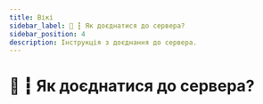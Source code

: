 ```yaml
---
title: Вікі
sidebar_label: 🎫 ┇ Як доєднатися до сервера?
sidebar_position: 4
description: Інструкція з доєднання до сервера.
---
```

# 🎫 ┇ Як доєднатися до сервера?

